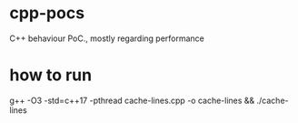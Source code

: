 # cpp-pocs
C++ behaviour PoC., mostly regarding performance

# how to run
g++ -O3 -std=c++17 -pthread cache-lines.cpp -o cache-lines && ./cache-lines
